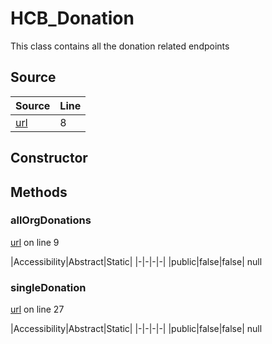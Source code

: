 # HCB_Donation

This class contains all the donation related endpoints
## Source
|Source|Line|
|-|-|
|[url](https://github.com/devramsean0/hcb.js/blob/4b9ac62/src/api_endpoints/donation.ts#L8)|8|
## Constructor
## Methods
### allOrgDonations
[url](https://github.com/devramsean0/hcb.js/blob/4b9ac62/src/api_endpoints/donation.ts#L9) on line 9  

|Accessibility|Abstract|Static|
|-|-|-|-|
|public|false|false|
null

### singleDonation
[url](https://github.com/devramsean0/hcb.js/blob/4b9ac62/src/api_endpoints/donation.ts#L27) on line 27  

|Accessibility|Abstract|Static|
|-|-|-|-|
|public|false|false|
null

